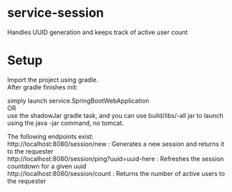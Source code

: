 # service-session
Handles UUID generation and keeps track of active user count
  
# Setup  
  
Import the project using gradle.  
After gradle finishes init:  
  
simply launch service.SpringBootWebApplication  
OR  
use the shadowJar gradle task, and you can use build/libs/-all jar to launch using the java -jar command, no tomcat.  
  
The following endpoints exist:  
http://localhost:8080/session/new : Generates a new session and returns it to the requester  
http://localhost:8080/session/ping?uuid=uuid-here : Refreshes the session countdown for a given uuid  
http://localhost:8080/session/count : Returns the number of active users to the requester
